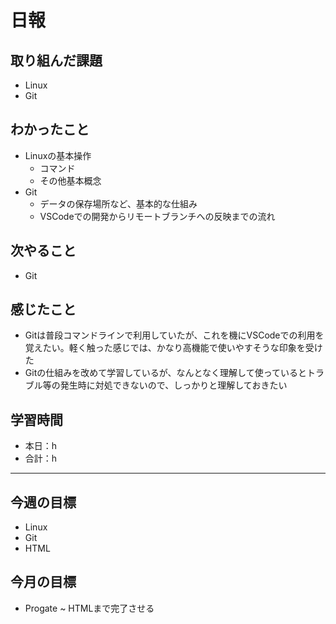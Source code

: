 # 日報

## 取り組んだ課題  

- Linux
- Git

## わかったこと

- Linuxの基本操作
  - コマンド
  - その他基本概念
- Git
  - データの保存場所など、基本的な仕組み
  - VSCodeでの開発からリモートブランチへの反映までの流れ

## 次やること

- Git

## 感じたこと

- Gitは普段コマンドラインで利用していたが、これを機にVSCodeでの利用を覚えたい。軽く触った感じでは、かなり高機能で使いやすそうな印象を受けた
- Gitの仕組みを改めて学習しているが、なんとなく理解して使っているとトラブル等の発生時に対処できないので、しっかりと理解しておきたい

## 学習時間

- 本日：h
- 合計：h

---

## 今週の目標

- Linux
- Git
- HTML

## 今月の目標

- Progate ~ HTMLまで完了させる
